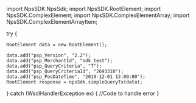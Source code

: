 import NpsSDK.NpsSdk;
import NpsSDK.RootElement;
import NpsSDK.ComplexElement;
import NpsSDK.ComplexElementArray;
import NpsSDK.ComplexElementArrayItem;

try {

    RootElement data = new RootElement();

    data.add("psp_Version", "2.2");
    data.add("psp_MerchantId", "sdk_test");
    data.add("psp_QueryCriteria", "T");
    data.add("psp_QueryCriteriaId", "2693310");
    data.add("psp_PosDateTime", "2019-12-01 12:00:00");
    RootElement response = npsSdk.simpleQueryTx(data);

} catch (WsdlHandlerException ex) {
    //Code to handle error
}
